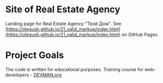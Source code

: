 # Site of Real Estate Agency

Landing page for Real Estate Agency "Твой Дом". See [https://olegush.github.io/21_valid_markup/index.html](https://olegush.github.io/21_valid_markup/index.html) on GitHub Pages.

# Project Goals

The code is written for educational purposes. Training course for web-developers - [DEVMAN.org](https://devman.org)
